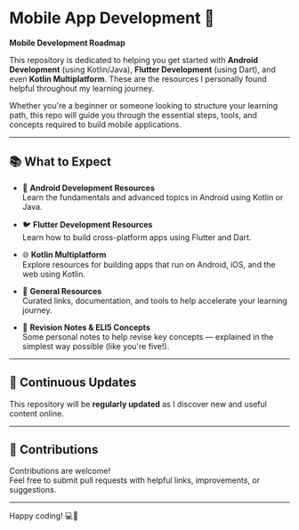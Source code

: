 # Mobile App Development 🚀

**Mobile Development Roadmap**

This repository is dedicated to helping you get started with **Android Development** (using Kotlin/Java), **Flutter Development** (using Dart), and even **Kotlin Multiplatform**. These are the resources I personally found helpful throughout my learning journey.

Whether you're a beginner or someone looking to structure your learning path, this repo will guide you through the essential steps, tools, and concepts required to build mobile applications.

---

## 📚 What to Expect

- 📱 **Android Development Resources**  
  Learn the fundamentals and advanced topics in Android using Kotlin or Java.

- 🐦 **Flutter Development Resources**  
  Learn how to build cross-platform apps using Flutter and Dart.

- 🌐 **Kotlin Multiplatform**  
  Explore resources for building apps that run on Android, iOS, and the web using Kotlin.

- 📂 **General Resources**  
  Curated links, documentation, and tools to help accelerate your learning journey.

- 👶 **Revision Notes & ELI5 Concepts**  
  Some personal notes to help revise key concepts — explained in the simplest way possible (like you're five!).

---

## 🔄 Continuous Updates

This repository will be **regularly updated** as I discover new and useful content online.

---

## 📌 Contributions

Contributions are welcome!  
Feel free to submit pull requests with helpful links, improvements, or suggestions.

---

Happy coding! 💻🎯
